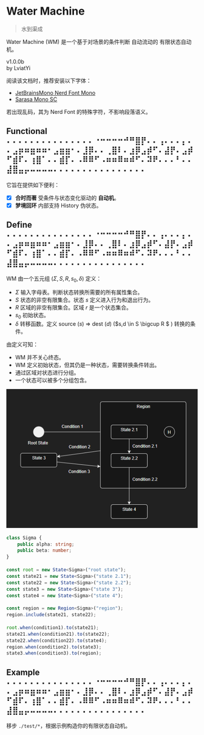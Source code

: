 # Water Machine

> 水到渠成

Water Machine (WM) 是一个基于对场景的条件判断 自动流动的 有限状态自动机。

v1.0.0b  
by LviatYi

阅读该文档时，推荐安装以下字体：

- [JetBrainsMono Nerd Font Mono][JetbrainsMonoNerdFont]
- [Sarasa Mono SC][SarasaMonoSC]

若出现乱码，其为 Nerd Font 的特殊字符，不影响段落语义。

## Functional ⠄⠄⠄⠄⠄⠄⠄⠄⠄⠄⠄⠄⠄⠄⠄⠐⠒⠒⠒⠒⠚⠛⣿⡟⠄⠄⢠⠄⠄⠄⡄⠄⠄⣠⡶⠶⣶⠶⠶⠂⣠⣶⣶⠂⠄⣸⡿⠄⠄⢀⣿⠇⠄⣰⡿⣠⡾⠋⠄⣼⡟⠄⣠⡾⠋⣾⠏⠄⢰⣿⠁⠄⠄⣾⡏⠄⠠⠿⠿⠋⠠⠶⠶⠿⠶⠾⠋⠄⠽⠟⠄⠄⠄⠃⠄⠄⣼⣿⣤⡤⠤⠤⠤⠤⠄⠄⠄⠄⠄⠄⠄⠄⠄⠄⠄⠄⠄⠄⠄⠄

它旨在提供如下便利：

- [x] **合时而著** 受条件与状态变化驱动的 **自动机**。
- [x] **梦境回环** 内部支持 History 伪状态。

## Define ⠄⠄⠄⠄⠄⠄⠄⠄⠄⠄⠄⠄⠄⠄⠄⠐⠒⠒⠒⠒⠚⠛⣿⡟⠄⠄⢠⠄⠄⠄⡄⠄⠄⣠⡶⠶⣶⠶⠶⠂⣠⣶⣶⠂⠄⣸⡿⠄⠄⢀⣿⠇⠄⣰⡿⣠⡾⠋⠄⣼⡟⠄⣠⡾⠋⣾⠏⠄⢰⣿⠁⠄⠄⣾⡏⠄⠠⠿⠿⠋⠠⠶⠶⠿⠶⠾⠋⠄⠽⠟⠄⠄⠄⠃⠄⠄⣼⣿⣤⡤⠤⠤⠤⠤⠄⠄⠄⠄⠄⠄⠄⠄⠄⠄⠄⠄⠄⠄⠄⠄

WM 由一个五元组 $(\Sigma,S,R,s_0,\delta)$ 定义：

- $\Sigma$ 输入字母表。判断状态转换所需要的所有属性集合。
- $S$ 状态的非空有限集合。状态 $s$ 定义进入行为和退出行为。
- $R$ 区域的非空有限集合。区域 $r$ 是一个状态集合。
- $s_0$ 初始状态。
- $\delta$ 转移函数。定义 source ($s$) => dest ($d$) ($s,d \in S \bigcup R $ ) 转换的条件。

由定义可知：

- WM 并不关心终态。
- WM 定义初始状态，但其仍是一种状态，需要转换条件转出。
- 通过区域对状态进行分组。
- 一个状态可以被多个分组包含。

![example](pic/example.png)

```typescript
class Sigma {
    public alpha: string;
    public beta: number;
}

const root = new State<Sigma>("root state");
const state21 = new State<Sigma>("state 2.1");
const state22 = new State<Sigma>("state 2.2");
const state3 = new State<Sigma>("state 3");
const state4 = new State<Sigma>("state 4");

const region = new Region<Sigma>("region");
region.include(state21, state22);

root.when(condition1).to(state21);
state21.when(condition21).to(state22);
state22.when(condition22).to(state4);
region.when(condition2).to(state3);
state3.when(condition3).to(region);
```

## Example ⠄⠄⠄⠄⠄⠄⠄⠄⠄⠄⠄⠄⠄⠄⠄⠐⠒⠒⠒⠒⠚⠛⣿⡟⠄⠄⢠⠄⠄⠄⡄⠄⠄⣠⡶⠶⣶⠶⠶⠂⣠⣶⣶⠂⠄⣸⡿⠄⠄⢀⣿⠇⠄⣰⡿⣠⡾⠋⠄⣼⡟⠄⣠⡾⠋⣾⠏⠄⢰⣿⠁⠄⠄⣾⡏⠄⠠⠿⠿⠋⠠⠶⠶⠿⠶⠾⠋⠄⠽⠟⠄⠄⠄⠃⠄⠄⣼⣿⣤⡤⠤⠤⠤⠤⠄⠄⠄⠄⠄⠄⠄⠄⠄⠄⠄⠄⠄⠄⠄⠄

移步 `./test/*`，根据示例构造你的有限状态自动机。

[JetbrainsMonoNerdFont]: https://github.com/ryanoasis/nerd-fonts/releases/download/v3.0.2/JetBrainsMono.zip@fallbackFont

[SarasaMonoSC]: https://github.com/be5invis/Sarasa-Gothic/releases/download/v0.41.6/sarasa-gothic-ttf-0.41.6.7z
